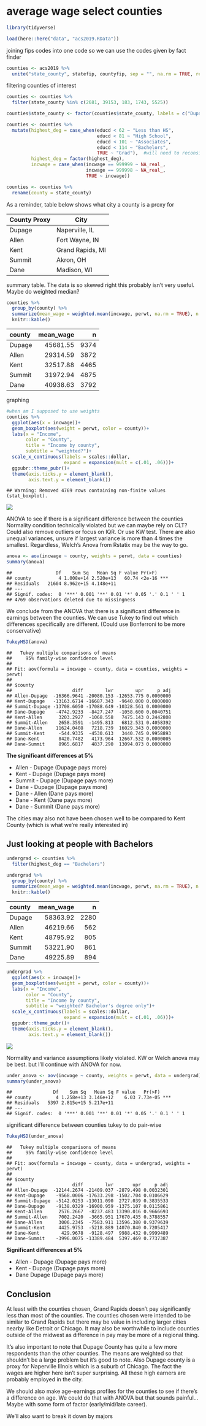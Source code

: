 average wage select counties
================

``` r
library(tidyverse)
```

``` r
load(here::here("data", "acs2019.RData"))
```

joining fips codes into one code so we can use the codes given by fact
finder

``` r
counties <- acs2019 %>% 
  unite("state_county", statefip, countyfip, sep = "", na.rm = TRUE, remove = FALSE)
```

filtering counties of interest

``` r
counties <- counties %>% 
  filter(state_county %in% c(2681, 39153, 183, 1743, 5525))

counties$state_county <- factor(counties$state_county, labels = c("Dupage", "Allen", "Kent", "Summit", "Dane"))

counties <- counties %>% 
  mutate(highest_deg = case_when(educd < 62 ~ "Less than HS",
                                 educd < 81 ~ "High School",
                                 educd < 101 ~ "Associates",
                                 educd < 114 ~ "Bachelors",
                                 TRUE ~ "Grad"),  #will need to reconsider these blocks
         highest_deg = factor(highest_deg),
         incwage = case_when(incwage == 999999 ~ NA_real_,
                             incwage == 999998 ~ NA_real_,
                             TRUE ~ incwage))

counties <- counties %>% 
  rename(county = state_county)
```

As a reminder, table below shows what city a county is a proxy for

| County Proxy | City             |
|--------------|------------------|
| Dupage       | Naperville, IL   |
| Allen        | Fort Wayne, IN   |
| Kent         | Grand Rapids, MI |
| Summit       | Akron, OH        |
| Dane         | Madison, WI      |

summary table. The data is so skewed right this probably isn’t very
useful. Maybe do weighted median?

``` r
counties %>% 
  group_by(county) %>% 
  summarize(mean_wage = weighted.mean(incwage, perwt, na.rm = TRUE), n = n()) %>% 
  knitr::kable()
```

| county | mean\_wage |    n |
|:-------|-----------:|-----:|
| Dupage |   45681.55 | 9374 |
| Allen  |   29314.59 | 3872 |
| Kent   |   32517.88 | 4465 |
| Summit |   31972.94 | 4875 |
| Dane   |   40938.63 | 3792 |

graphing

``` r
#when am I supposed to use weights
counties %>% 
  ggplot(aes(x = incwage))+
  geom_boxplot(aes(weight = perwt, color = county))+
  labs(x = "Income",
       color = "County",
       title = "Income by county",
       subtitle = "weighted?")+
  scale_x_continuous(labels = scales::dollar,
                     expand = expansion(mult = c(.01, .06)))+
  ggpubr::theme_pubr()+
  theme(axis.ticks.y = element_blank(),
        axis.text.y = element_blank())
```

    ## Warning: Removed 4769 rows containing non-finite values (stat_boxplot).

![](county_analysis_files/figure-gfm/unnamed-chunk-6-1.png)<!-- -->

ANOVA to see if there is a significant difference between the counties
Normality condition technically violated but we can maybe rely on CLT?
Could also remove outliers or focus on IQR. Or use KW test. There are
also unequal variances, unsure if largest variance is more than 4 times
the smallest. Regardless, Welch’s Anova from Rstatix may be the way to
go.

``` r
anova <- aov(incwage ~ county, weights = perwt, data = counties)
summary(anova)
```

    ##                Df    Sum Sq   Mean Sq F value Pr(>F)    
    ## county          4 1.008e+14 2.520e+13   60.74 <2e-16 ***
    ## Residuals   21604 8.962e+15 4.148e+11                   
    ## ---
    ## Signif. codes:  0 '***' 0.001 '**' 0.01 '*' 0.05 '.' 0.1 ' ' 1
    ## 4769 observations deleted due to missingness

We conclude from the ANOVA that there is a significant difference in
earnings between the counties. We can use Tukey to find out which
differences specifically are different. (Could use Bonferroni to be more
conservative)

``` r
TukeyHSD(anova)
```

    ##   Tukey multiple comparisons of means
    ##     95% family-wise confidence level
    ## 
    ## Fit: aov(formula = incwage ~ county, data = counties, weights = perwt)
    ## 
    ## $county
    ##                      diff        lwr        upr     p adj
    ## Allen-Dupage  -16366.9641 -20080.153 -12653.775 0.0000000
    ## Kent-Dupage   -13163.6714 -16687.343  -9640.000 0.0000000
    ## Summit-Dupage -13708.6050 -17088.649 -10328.561 0.0000000
    ## Dane-Dupage    -4742.9233  -8427.247  -1058.600 0.0040751
    ## Kent-Allen      3203.2927  -1068.558   7475.143 0.2442808
    ## Summit-Allen    2658.3591  -1495.813   6812.531 0.4058392
    ## Dane-Allen     11624.0408   7218.739  16029.343 0.0000000
    ## Summit-Kent     -544.9335  -4530.613   3440.745 0.9958893
    ## Dane-Kent       8420.7482   4173.964  12667.532 0.0000005
    ## Dane-Summit     8965.6817   4837.290  13094.073 0.0000000

**The significant differences at 5%**

-   Allen - Dupage (Dupage pays more)
-   Kent - Dupage (Dupage pays more)
-   Summit - Dupage (Dupage pays more)
-   Dane - Dupage (Dupage pays more)
-   Dane - Allen (Dane pays more)
-   Dane - Kent (Dane pays more)
-   Dane - Summit (Dane pays more)

The cities may also not have been chosen well to be compared to Kent
County (which is what we’re really interested in)

## Just looking at people with Bachelors

``` r
undergrad <- counties %>% 
  filter(highest_deg == "Bachelors")
```

``` r
undergrad %>% 
  group_by(county) %>% 
  summarize(mean_wage = weighted.mean(incwage, perwt, na.rm = TRUE), n = n()) %>% 
  knitr::kable()
```

| county | mean\_wage |    n |
|:-------|-----------:|-----:|
| Dupage |   58363.92 | 2280 |
| Allen  |   46219.66 |  562 |
| Kent   |   48795.92 |  805 |
| Summit |   53221.90 |  861 |
| Dane   |   49225.89 |  894 |

``` r
undergrad %>% 
  ggplot(aes(x = incwage))+
  geom_boxplot(aes(weight = perwt, color = county))+
  labs(x = "Income",
       color = "County",
       title = "Income by county",
       subtitle = "weighted? Bachelor's degree only")+
  scale_x_continuous(labels = scales::dollar,
                     expand = expansion(mult = c(.01, .06)))+
  ggpubr::theme_pubr()+
  theme(axis.ticks.y = element_blank(),
        axis.text.y = element_blank())
```

![](county_analysis_files/figure-gfm/unnamed-chunk-11-1.png)<!-- -->

Normality and variance assumptions likely violated. KW or Welch anova
may be best. but I’ll continue with ANOVA for now.

``` r
under_anova <- aov(incwage ~ county, weights = perwt, data = undergrad)
summary(under_anova)
```

    ##               Df    Sum Sq   Mean Sq F value   Pr(>F)    
    ## county         4 1.258e+13 3.146e+12    6.03 7.73e-05 ***
    ## Residuals   5397 2.815e+15 5.217e+11                     
    ## ---
    ## Signif. codes:  0 '***' 0.001 '**' 0.01 '*' 0.05 '.' 0.1 ' ' 1

significant difference between counties tukey to do pair-wise

``` r
TukeyHSD(under_anova)
```

    ##   Tukey multiple comparisons of means
    ##     95% family-wise confidence level
    ## 
    ## Fit: aov(formula = incwage ~ county, data = undergrad, weights = perwt)
    ## 
    ## $county
    ##                      diff        lwr       upr     p adj
    ## Allen-Dupage  -12144.2674 -21409.037 -2879.498 0.0032301
    ## Kent-Dupage    -9568.0006 -17633.298 -1502.704 0.0106629
    ## Summit-Dupage  -5142.0253 -13011.090  2727.039 0.3835533
    ## Dane-Dupage    -9138.0329 -16900.959 -1375.107 0.0115861
    ## Kent-Allen      2576.2667  -8237.483 13390.016 0.9666693
    ## Summit-Allen    7002.2420  -3665.951 17670.435 0.3788557
    ## Dane-Allen      3006.2345  -7583.911 13596.380 0.9379639
    ## Summit-Kent     4425.9753  -5218.889 14070.840 0.7205417
    ## Dane-Kent        429.9678  -9128.497  9988.432 0.9999489
    ## Dane-Summit    -3996.0075 -13389.484  5397.469 0.7737387

**Significant differences at 5%**

-   Allen - Dupage (Dupage pays more)
-   Kent - Dupage (Dupage pays more)
-   Dane Dupage (Dupage pays more)

## Conclusion

At least with the counties chosen, Grand Rapids doesn’t pay
significantly less than most of the counties. The counties chosen were
intended to be similar to Grand Rapids but there may be value in
including larger cities nearby like Detroit or Chicago. It may also be
worthwhile to include counties outside of the midwest as difference in
pay may be more of a regional thing.

It’s also important to note that Dupage County has quite a few more
respondents than the other counties. The means are weighted so that
shouldn’t be a large problem but it’s good to note. Also Dupage county
is a proxy for Naperville Illnois which is a suburb of Chicago. The fact
the wages are higher here isn’t super surprising. All these high earners
are probably employed in the city.

We should also make age-earnings profiles for the counties to see if
there’s a difference on age. We could do that with ANOVA but that sounds
painful… Maybe with some form of factor (early/mid/late career).

We’ll also want to break it down by majors

